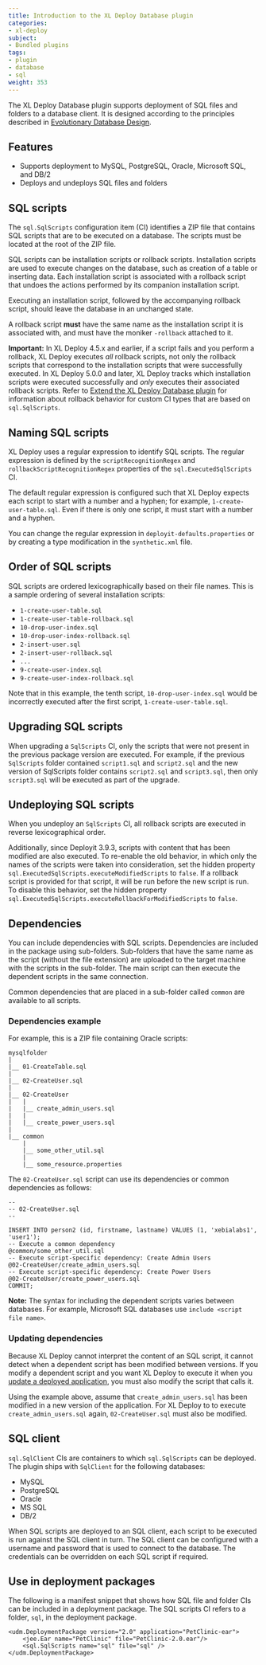 ```yaml
---
title: Introduction to the XL Deploy Database plugin
categories:
- xl-deploy
subject:
- Bundled plugins
tags:
- plugin
- database
- sql
weight: 353
---
```


The XL Deploy Database plugin supports deployment of SQL files and folders to a database client. It is designed according to the principles described in [Evolutionary Database Design](http://martinfowler.com/articles/evodb.html).

## Features

* Supports deployment to MySQL, PostgreSQL, Oracle, Microsoft SQL, and DB/2
* Deploys and undeploys SQL files and folders

## SQL scripts

The `sql.SqlScripts` configuration item (CI) identifies a ZIP file that contains SQL scripts that are to be executed on a database. The scripts must be located at the root of the ZIP file.

SQL scripts can be installation scripts or rollback scripts. Installation scripts are used to execute changes on the database, such as creation of a table or inserting data. Each installation script is associated with a rollback script that undoes the actions performed by its companion installation script.

Executing an installation script, followed by the accompanying rollback script, should leave the database in an unchanged state.

A rollback script **must** have the same name as the installation script it is associated with, and must have the moniker `-rollback` attached to it.

**Important:** In XL Deploy 4.5.x and earlier, if a script fails and you perform a rollback, XL Deploy executes *all* rollback scripts, not only the rollback scripts that correspond to the installation scripts that were successfully executed. In XL Deploy 5.0.0 and later, XL Deploy tracks which installation scripts were executed successfully and *only* executes their associated rollback scripts. Refer to [Extend the XL Deploy Database plugin](/xl-deploy/how-to/extend-the-xl-deploy-database-plugin.html) for information about rollback behavior for custom CI types that are based on `sql.SqlScripts`.

## Naming SQL scripts

XL Deploy uses a regular expression to identify SQL scripts. The regular expression is defined by the `scriptRecognitionRegex` and `rollbackScriptRecognitionRegex` properties of the `sql.ExecutedSqlScripts` CI.

The default regular expression is configured such that XL Deploy expects each script to start with a number and a hyphen; for example, `1-create-user-table.sql`. Even if there is only one script, it must start with a number and a hyphen.

You can change the regular expression in `deployit-defaults.properties` or by creating a type modification in the `synthetic.xml` file.

## Order of SQL scripts

SQL scripts are ordered lexicographically based on their file names. This is a sample ordering of several installation scripts:

* `1-create-user-table.sql`
* `1-create-user-table-rollback.sql`
* `10-drop-user-index.sql`
* `10-drop-user-index-rollback.sql`
* `2-insert-user.sql`
* `2-insert-user-rollback.sql`
* `...`
* `9-create-user-index.sql`
* `9-create-user-index-rollback.sql`

Note that in this example, the tenth script, `10-drop-user-index.sql` would be incorrectly executed after the first script, `1-create-user-table.sql`.

## Upgrading SQL scripts

When upgrading a `SqlScripts` CI, only the scripts that were not present in the previous package version are executed. For example, if the previous `SqlScripts` folder contained `script1.sql` and `script2.sql` and the new version of SqlScripts folder contains `script2.sql` and `script3.sql`, then only `script3.sql` will be executed as part of the upgrade.

## Undeploying SQL scripts

When you undeploy an `SqlScripts` CI, all rollback scripts are executed in reverse lexicographical order.

Additionally, since Deployit 3.9.3, scripts with content that has been modified are also executed. To re-enable the old behavior, in which only the names of the scripts were taken into consideration, set the hidden property `sql.ExecutedSqlScripts.executeModifiedScripts` to `false`. If a rollback script is provided for that script, it will be run before the new script is run. To disable this behavior, set the hidden property `sql.ExecutedSqlScripts.executeRollbackForModifiedScripts` to `false`.

## Dependencies

You can include dependencies with SQL scripts. Dependencies are included in the package using sub-folders. Sub-folders that have the same name as the script (without the file extension) are uploaded to the target machine with the scripts in the sub-folder. The main script can then execute the dependent scripts in the same connection.

Common dependencies that are placed in a sub-folder called `common` are available to all scripts.

### Dependencies example

For example, this is a ZIP file containing Oracle scripts:

	mysqlfolder
	|
	|__ 01-CreateTable.sql
	|
	|__ 02-CreateUser.sql
	|
	|__ 02-CreateUser
	|   |  
	|   |__ create_admin_users.sql
	|   |
	|   |__ create_power_users.sql
	|
	|__ common
    	|
    	|__ some_other_util.sql
    	|
    	|__ some_resource.properties

The `02-CreateUser.sql` script can use its dependencies or common dependencies as follows:

	--
	-- 02-CreateUser.sql
	--

	INSERT INTO person2 (id, firstname, lastname) VALUES (1, 'xebialabs1', 'user1');
	-- Execute a common dependency
	@common/some_other_util.sql
	-- Execute script-specific dependency: Create Admin Users
	@02-CreateUser/create_admin_users.sql
	-- Execute script-specific dependency: Create Power Users
	@02-CreateUser/create_power_users.sql
	COMMIT;

**Note:** The syntax for including the dependent scripts varies between databases. For example, Microsoft SQL databases use `include <script file name>`.

### Updating dependencies

Because XL Deploy cannot interpret the content of an SQL script, it cannot detect when a dependent script has been modified between versions. If you modify a dependent script and you want XL Deploy to execute it when you [update a deployed application](/xl-deploy/how-to/update-a-deployed-application.html), you must also modify the script that calls it.

Using the example above, assume that `create_admin_users.sql` has been modified in a new version of the application. For XL Deploy to to execute `create_admin_users.sql` again, `02-CreateUser.sql` must also be modified.

## SQL client

`sql.SqlClient` CIs are containers to which `sql.SqlScripts` can be deployed. The plugin ships with `SqlClient` for the following databases:

* MySQL
* PostgreSQL
* Oracle
* MS SQL
* DB/2

When SQL scripts are deployed to an SQL client, each script to be executed is run against the SQL client in turn. The SQL client can be configured with a username and password that is used to connect to the database. The credentials can be overridden on each SQL script if required.

## Use in deployment packages

The following is a manifest snippet that shows how SQL file and folder CIs can be included in a deployment package. The SQL scripts CI refers to a folder, `sql`, in the deployment package.

    <udm.DeploymentPackage version="2.0" application="PetClinic-ear">
    	<jee.Ear name="PetClinic" file="PetClinic-2.0.ear"/>
    	<sql.SqlScripts name="sql" file="sql" />
    </udm.DeploymentPackage>
